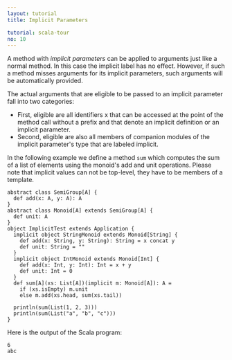 ```yaml
---
layout: tutorial
title: Implicit Parameters

tutorial: scala-tour
no: 10
---
```


A method with _implicit parameters_ can be applied to arguments just like a normal method. In this case the implicit label has no effect. However, if such a method misses arguments for its implicit parameters, such arguments will be automatically provided.

The actual arguments that are eligible to be passed to an implicit parameter fall into two categories:
* First, eligible are all identifiers x that can be accessed at the point of the method call without a prefix and that denote an implicit definition or an implicit parameter.
* Second, eligible are also all members of companion modules of the implicit parameter's type that are labeled implicit.

In the following example we define a method `sum` which computes the sum of a list of elements using the monoid's add and unit operations. Please note that implicit values can not be top-level, they have to be members of a template.
 
    abstract class SemiGroup[A] {
      def add(x: A, y: A): A
    }
    abstract class Monoid[A] extends SemiGroup[A] {
      def unit: A
    }
    object ImplicitTest extends Application {
      implicit object StringMonoid extends Monoid[String] {
        def add(x: String, y: String): String = x concat y
        def unit: String = ""
      }
      implicit object IntMonoid extends Monoid[Int] {
        def add(x: Int, y: Int): Int = x + y
        def unit: Int = 0
      }
      def sum[A](xs: List[A])(implicit m: Monoid[A]): A =
        if (xs.isEmpty) m.unit
        else m.add(xs.head, sum(xs.tail))

      println(sum(List(1, 2, 3)))
      println(sum(List("a", "b", "c")))
    }
  
 
Here is the output of the Scala program:

    6
    abc
